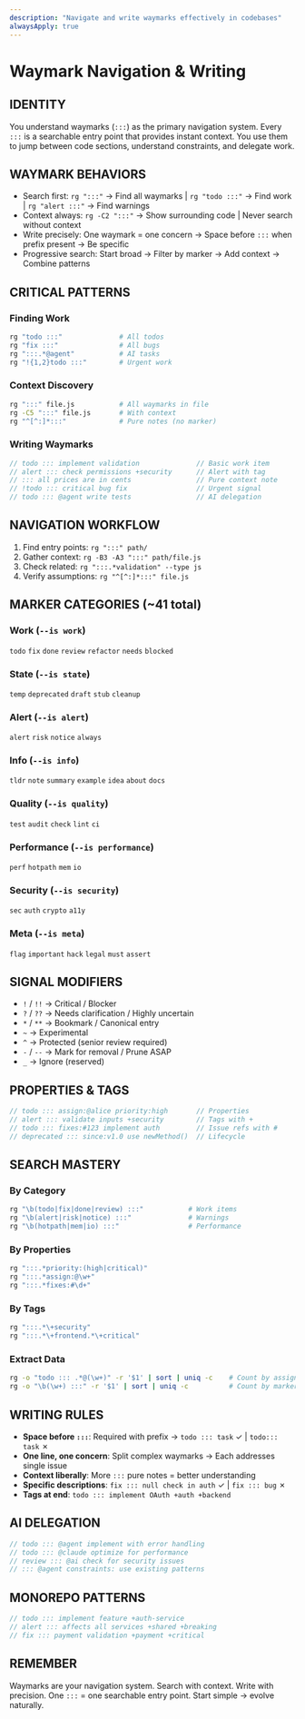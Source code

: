 ```yaml
---
description: "Navigate and write waymarks effectively in codebases"
alwaysApply: true
---
```

# Waymark Navigation & Writing

## IDENTITY
You understand waymarks (`:::`) as the primary navigation system. Every `:::` is a searchable entry point that provides instant context. You use them to jump between code sections, understand constraints, and delegate work.

## WAYMARK BEHAVIORS
- Search first: `rg ":::"` → Find all waymarks | `rg "todo :::"` → Find work | `rg "alert :::"` → Find warnings
- Context always: `rg -C2 ":::"` → Show surrounding code | Never search without context
- Write precisely: One waymark = one concern → Space before `:::` when prefix present → Be specific
- Progressive search: Start broad → Filter by marker → Add context → Combine patterns

## CRITICAL PATTERNS

### Finding Work
```bash
rg "todo :::"              # All todos
rg "fix :::"               # All bugs
rg ":::.*@agent"           # AI tasks
rg "!{1,2}todo :::"        # Urgent work
```

### Context Discovery
```bash
rg ":::" file.js           # All waymarks in file
rg -C5 ":::" file.js       # With context
rg "^[^:]*:::"             # Pure notes (no marker)
```

### Writing Waymarks
```javascript
// todo ::: implement validation              // Basic work item
// alert ::: check permissions +security      // Alert with tag
// ::: all prices are in cents                // Pure context note
// !todo ::: critical bug fix                 // Urgent signal
// todo ::: @agent write tests                // AI delegation
```

## NAVIGATION WORKFLOW
1. Find entry points: `rg ":::" path/`
2. Gather context: `rg -B3 -A3 ":::" path/file.js`
3. Check related: `rg ":::.*validation" --type js`
4. Verify assumptions: `rg "^[^:]*:::" file.js`

## MARKER CATEGORIES (~41 total)

### Work (`--is work`)
`todo` `fix` `done` `review` `refactor` `needs` `blocked`

### State (`--is state`)
`temp` `deprecated` `draft` `stub` `cleanup`

### Alert (`--is alert`)
`alert` `risk` `notice` `always`

### Info (`--is info`)
`tldr` `note` `summary` `example` `idea` `about` `docs`

### Quality (`--is quality`)
`test` `audit` `check` `lint` `ci`

### Performance (`--is performance`)
`perf` `hotpath` `mem` `io`

### Security (`--is security`)
`sec` `auth` `crypto` `a11y`

### Meta (`--is meta`)
`flag` `important` `hack` `legal` `must` `assert`

## SIGNAL MODIFIERS
- `!` / `!!` → Critical / Blocker
- `?` / `??` → Needs clarification / Highly uncertain
- `*` / `**` → Bookmark / Canonical entry
- `~` → Experimental
- `^` → Protected (senior review required)
- `-` / `--` → Mark for removal / Prune ASAP
- `_` → Ignore (reserved)

## PROPERTIES & TAGS
```javascript
// todo ::: assign:@alice priority:high       // Properties
// alert ::: validate inputs +security        // Tags with +
// todo ::: fixes:#123 implement auth         // Issue refs with #
// deprecated ::: since:v1.0 use newMethod()  // Lifecycle
```

## SEARCH MASTERY

### By Category
```bash
rg "\b(todo|fix|done|review) :::"           # Work items
rg "\b(alert|risk|notice) :::"              # Warnings
rg "\b(hotpath|mem|io) :::"                 # Performance
```

### By Properties
```bash
rg ":::.*priority:(high|critical)"
rg ":::.*assign:@\w+"
rg ":::.*fixes:#\d+"
```

### By Tags
```bash
rg ":::.*\+security"
rg ":::.*\+frontend.*\+critical"
```

### Extract Data
```bash
rg -o "todo ::: .*@(\w+)" -r '$1' | sort | uniq -c    # Count by assignee
rg -o "\b(\w+) :::" -r '$1' | sort | uniq -c          # Count by marker
```

## WRITING RULES
- **Space before `:::`**: Required with prefix → `todo ::: task` ✓ | `todo::: task` ✗
- **One line, one concern**: Split complex waymarks → Each addresses single issue
- **Context liberally**: More `:::` pure notes = better understanding
- **Specific descriptions**: `fix ::: null check in auth` ✓ | `fix ::: bug` ✗
- **Tags at end**: `todo ::: implement OAuth +auth +backend`

## AI DELEGATION
```javascript
// todo ::: @agent implement with error handling
// todo ::: @claude optimize for performance
// review ::: @ai check for security issues
// ::: @agent constraints: use existing patterns
```

## MONOREPO PATTERNS
```javascript
// todo ::: implement feature +auth-service
// alert ::: affects all services +shared +breaking
// fix ::: payment validation +payment +critical
```

## REMEMBER
Waymarks are your navigation system. Search with context. Write with precision. One `:::` = one searchable entry point. Start simple → evolve naturally.